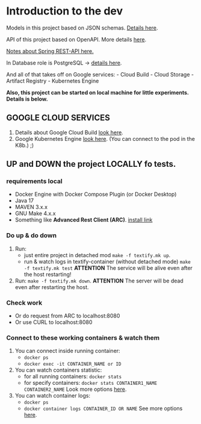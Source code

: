 # Introduction to the dev

Models in this project based on JSON schemas. [Details here](./Open_API/schemas/MODEL_SCHEMAS.md).

API of this project based on OpenAPI.
More details [here](./Open_API/OpenAPI.md).

[Notes about Spring REST-API here.](./api/API.md)

In Database role is PostgreSQL → [details here](./DataB/DB_DESCRIPTION.md).

And all of that takes off on Google services:
    - Cloud Build
    - Cloud Storage
    - Artifact Registry
    - Kubernetes Engine

**Also, this project can be started on local machine for little experiments. Details is below.**

## GOOGLE CLOUD SERVICES
1. Details about Google Cloud Build [look here](./CLOUDBUILD.md).
2. Google Kubernetes Engine [look here](./k8b/K8b.md). (You can connect to the pod in the K8b.) ;)

## UP and DOWN the project LOCALLY fo tests.
### requirements local
- Docker Engine with Docker Compose Plugin (or Docker Desktop)
- Java 17
- MAVEN 3.x.x
- GNU Make 4.x.x
- Something like **Advanced Rest Client (ARC)**. [install link](https://install.advancedrestclient.com/install)

### Do up & do  down
1. Run:
   - just entire project in detached mod `make -f textify.mk up`.
   - run & watch logs in textify-container (without detached mode) `make -f textify.mk test`
   **ATTENTION** The service will be alive even after the host restarting!
2. Run: `make -f textify.mk down`. **ATTENTION** The server will be dead even after restarting the host.

### Check work
- Or do request from ARC to localhost:8080
- Or use CURL to localhost:8080
### Connect to these working containers & watch them
1. You can connect inside running container:
   - `docker ps`
   - `docker exec -it CONTAINER_NAME or ID`
2. You can watch containers statistic:
   - for all running containers: `docker stats`
   - for specify containers: `docker stats CONTAINER1_NAME CONTAINER2_NAME`
     Look more options [here](https://docs.docker.com/engine/reference/commandline/stats/).
3. You can watch container logs:
   - `docker ps`
   - `docker container logs CONTAINER_ID OR NAME`
      See more options [here](https://docs.docker.com/engine/reference/commandline/logs/).
